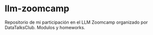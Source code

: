 # llm-zoomcamp
Repositorio de mi participación en el LLM Zoomcamp organizado por DataTalksClub. Modulos y homeworks.

